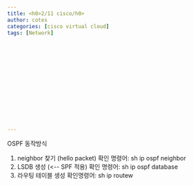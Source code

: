 ```yaml
---
title: <h0>2/11 cisco/h0>
author: cotes   
categories: [cisco virtual cloud]
tags: [Network]















---
```


OSPF 동작방식

1. neighbor 찾기 (hello packet) 확인 명령어: sh ip ospf neighbor
2. LSDB 생성 (<-- SPF 적용)   확인 명령어: sh ip ospf database
3. 라우팅 테이블 생성 확인명령어:  sh ip routew